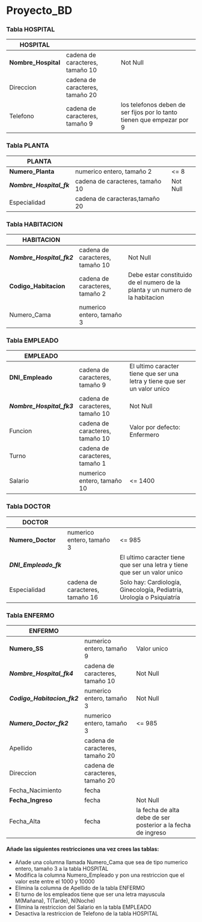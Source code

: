 # Proyecto_BD

### Tabla HOSPITAL

| HOSPITAL            |                                 |                                                                        |
|---------------------|---------------------------------|------------------------------------------------------------------------|
| **Nombre_Hospital** | cadena de caracteres, tamaño 10 | Not Null                                                               |
| Direccion           | cadena de caracteres, tamaño 20 |                                                                        |
| Telefono            | cadena de caracteres, tamaño 9  | los telefonos deben de ser fijos por lo tanto tienen que empezar por 9 |

### Tabla PLANTA

| PLANTA                   |                                 |          |
|--------------------------|---------------------------------|----------|
| **Numero_Planta**        | numerico entero, tamaño 2       | <= 8     |
| **_Nombre_Hospital_fk_** | cadena de caracteres, tamaño 10 | Not Null |
| Especialidad             | cadena de caracteras,tamaño 20  |          |

### Tabla HABITACION

| HABITACION                |                                 |                                                                               |
|---------------------------|---------------------------------|-------------------------------------------------------------------------------|
| **_Nombre_Hospital_fk2_** | cadena de caracteres, tamaño 10 | Not Null                                                                      |
| **Codigo_Habitacion**     | cadena de caracteres, tamaño 2  | Debe estar constituido de el numero de la planta y un numero de la habitacion |
| Numero_Cama               | numerico entero, tamaño 3       |                                                                               |

### Tabla EMPLEADO

| EMPLEADO                  |                                 |                                                                           |
|---------------------------|---------------------------------|---------------------------------------------------------------------------|
| **DNI_Empleado**          | cadena de caracteres, tamaño 9  | El ultimo caracter tiene que ser una letra y tiene que ser un valor unico |
| **_Nombre_Hospital_fk3_** | cadena de caracteres, tamaño 10 | Not Null                                                                  |
| Funcion                   | cadena de caracteres, tamaño 10 | Valor por defecto: Enfermero                                              |
| Turno                     | cadena de caracteres, tamaño 1  |                                                                           |
| Salario                   | numerico entero, tamaño 10      | <= 1400                                                                   |

### Tabla DOCTOR

| DOCTOR                 |                                 |                                                                           |
|------------------------|---------------------------------|---------------------------------------------------------------------------|
| **Numero_Doctor**      | numerico entero, tamaño 3       | <= 985                                                                    |
| **_DNI_Empleado_fk_**  |                                 | El ultimo caracter tiene que ser una letra y tiene que ser un valor unico |
| Especialidad           | cadena de caracteres, tamaño 16 | Solo hay: Cardiología, Ginecología, Pediatría, Urología o Psiquiatría     |

### Tabla ENFERMO

| ENFERMO                     |                                 |                                                              |
|-----------------------------|---------------------------------|--------------------------------------------------------------|
| **Numero_SS**               | numerico entero, tamaño 9       | Valor unico                                                  |
| **_Nombre_Hospital_fk4_**   | cadena de caracteres, tamaño 10 | Not Null                                                     |
| **_Codigo_Habitacion_fk2_** | numerico entero, tamaño 3       | Not Null                                                     |
| **_Numero_Doctor_fk2_**     | numerico entero, tamaño 3       | <= 985                                                       |
| Apellido                    | cadena de caracteres, tamaño 20 |                                                              |
| Direccion                   | cadena de caracteres, tamaño 20 |                                                              |
| Fecha_Nacimiento            | fecha                           |                                                              |
| **Fecha_Ingreso**           | fecha                           | Not Null                                                     |
| Fecha_Alta                  | fecha                           | la fecha de alta debe de ser posterior a la fecha de ingreso |


#### Añade las siguientes restricciones una vez crees las tablas:
* Añade una columna llamada Numero_Cama que sea de tipo numerico entero, tamaño 3 a la tabla HOSPITAL
* Modifica la columna Numero_Empleado y pon una restriccion que el valor este entre el 1000 y 10000
* Elimina la columna de Apellido de la tabla ENFERMO
* El turno de los empleados tiene que ser una letra mayuscula M(Mañana), T(Tarde), N(Noche)
* Elimina la restriccion del Salario en la tabla EMPLEADO
* Desactiva la restriccion de Telefono de la tabla HOSPITAL
